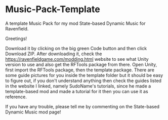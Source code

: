 # Music-Pack-Template
A template Music Pack for my mod State-based Dynamic Music for Ravenfield.

Greetings!

Download it by clicking on the big green Code button and then click Download ZIP.
After downloading it, check the https://ravenfieldgame.com/modding.html website to see what Unity version to use and also get the RFTools package from there.
Open Unity, first import the RFTools package, then the template package. There are some guide pictures for you inside the template folder but it should be easy to figure out, if you don't understand anything then check the guides listed in the website I linked, namely SudoName's tutorials, since he made a template-based mod and made a tutorial for it then you can use it as reference.


If you have any trouble, please tell me by commenting on the State-based Dynamic Music mod page!
